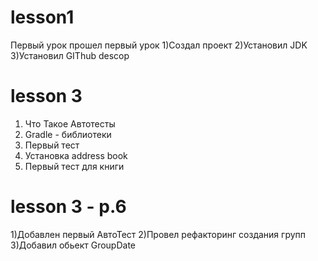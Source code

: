 ﻿# lesson1
Первый  урок
прошел  первый  урок
1)Создал  проект
2)Установил  JDK
3)Установил  GIThub descop
# lesson 3 
1) Что Такое  Автотесты
2) Gradle - библиотеки
3) Первый тест
4) Установка address book
5) Первый  тест для  книги
# lesson 3 - p.6
1)Добавлен  первый  АвтоТест
2)Провел рефакторинг создания групп
3)Добавил обьект GroupDate 
